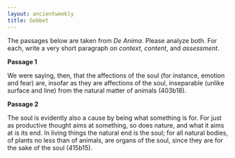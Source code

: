 ```yaml
---
layout: ancientweekly
title: Gobbet 
---
```


The passages below are taken from *De Anima*. Please analyze both. For each, write a very short paragraph on *context*, *content*, and *assessment*.



**Passage 1**

We were saying, then, that the affections of the soul (for instance, emotion and fear) are, insofar as they are affections of the soul, inseparable (unlike surface and line) from the natural matter of animals (403b18).

**Passage 2**


The soul is evidently also a cause by being what something is for. For just as productive thought aims at something, so does nature, and what it aims at is its end. In living things the natural end is the soul; for all natural bodies, of plants no less than of animals, are organs of the soul, since they are for the sake of the soul (415b15).









